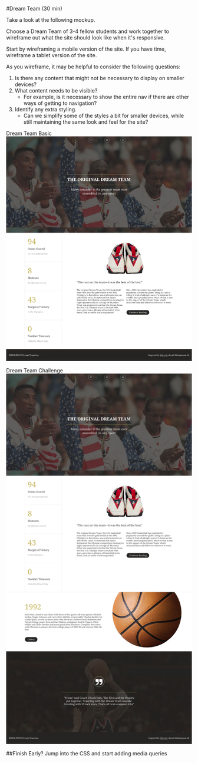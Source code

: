 #Dream Team (30 min)

Take a look at the following mockup. 

Choose a Dream Team of 3-4 fellow students and work together to wireframe out what the site should look like when it's responsive.

Start by wireframing a mobile version of the site. If you have time, wireframe a tablet version of the site.

As you wireframe, it may be helpful to consider the following questions:

1. Is there any content that might not be necessary to display on smaller devices?
2. What content needs to be visible?
	- For example, is it necessary to show the entire nav if there are other ways of getting to navigation? 
3. Identify any extra styling.
	- Can we simplify some of the styles a bit for smaller devices, while still maintaining the same look and feel for the site?

Dream Team Basic
![Dream Team Basic](assets/dream-team-basic.png)

Dream Team Challenge
![Dream Team Challenge](assets/dream-team-challenge.png)

##Finish Early?
Jump into the CSS and start adding media queries